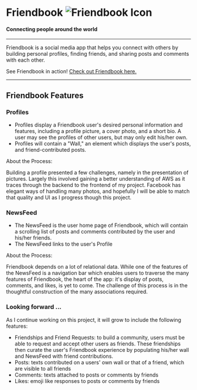 # Friendbook    ![Friendbook Icon](https://github.com/brjohn/Friendbook/blob/main/app/assets/images/favicon-32x32.png)
#### Connecting people around the world
___

Friendbook is a social media app that helps you connect with others by building 
personal profiles, finding friends, and sharing posts and comments with each other. 

See Friendbook in action! [Check out Friendbook here.](https://friendbook-2021.herokuapp.com/#/ "Friendbook")

___

## Friendbook Features

### Profiles
* Profiles display a Friendbook user's desired personal information and features, including a profile picture, a cover photo, and a short bio. A user may see the profiles of other users, but may only edit his/her own. 
* Profiles will contain a "Wall," an element which displays the user's posts, and friend-contributed posts.

About the Process:

Building a profile presented a few challenges, namely in the presentation of pictures. Largely this involved gaining a better understanding of AWS as it traces through the backend to the frontend of my project. Facebook has elegant ways of handling many photos, and hopefully I will be able to match that quality and UI as I progress though this project. 


### NewsFeed
* The NewsFeed is the user home page of Friendbook, which will contain a scrolling list of posts and comments contributed by the user and his/her friends. 
* The NewsFeed links to the user's Profile

About the Process:

Friendbook depends on a lot of relational data. While one of the features of the NewsFeed is a navigation bar which enables users to traverse the many features of Friendbook, the heart of the app: it's display of posts, comments, and likes, is yet to come. The challenge of this process is in the thoughtful construction of the many associations required. 

### Looking forward ...
As I continue working on this project, it will grow to include the following features:
* Friendships and Friend Requests: to build a community, users must be able to request and accept other users as friends. These friendships then curate the user's Friendbook experience by populating his/her wall and NewsFeed with friend contributions.
* Posts: texts contributed on a users' own wall or that of a friend, which are visible to all friends
* Comments: texts attached to posts or comments by friends
* Likes: emoji like responses to posts or comments by friends

